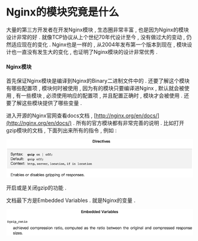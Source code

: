 # Nginx的模块究竟是什么

大量的第三方开发者在开发Nginx模块 , 生态圈非常丰富 , 也是因为Nginx的模块设计非常的好 . 就像TCP协议从上个世纪70年代设计至今 , 没有做过大的变动 , 仍然适应现在的变化 . Nginx也是一样的 ,  从2004年发布第一个版本到现在 , 模块设计也一直没有发生大的变化 , 也证明了Nginx模块的设计非常优秀 .

#### Nginx模块

首先保证Nginx模块是编译到Nginx的Binary二进制文件中的 . 还要了解这个模块有哪些配置项 , 模块何时被使用 , 因为有的模块只要编译进Nginx , 默认就会被使用 , 有一些模块 , 必须使用响应的配置项 , 并且配置正确时 , 模块才会被使用 . 还要了解这些模块提供了哪些变量 .

进入开源的Nginx官网查看docs文档 , [http://nginx.org/en/docs/](http://nginx.org/en/docs/) . 所有的官方模块都有非常完善的说明 . 比如打开gzip模块的文档 , 下面列出来所有的指令 , 例如 :

![](/assets/zhiling.png)

开启或是关闭gzip的功能 . 

文档最下方是Embedded Variables . 就是Nginx的变量 . 

![](/assets/bianliang.png)

